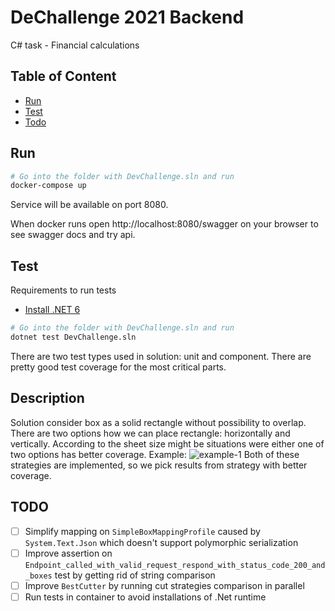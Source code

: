 # DeChallenge 2021 Backend

C# task - Financial calculations

## Table of Content

- [Run](#run)
- [Test](#test)
- [Todo](#todo)

## Run

```bash
# Go into the folder with DevChallenge.sln and run
docker-compose up
```

Service will be available on port 8080.

When docker runs open http://localhost:8080/swagger on your browser to see swagger docs and try api.

## Test

Requirements to run tests

- [Install .NET 6](https://dotnet.microsoft.com/download)

```bash
# Go into the folder with DevChallenge.sln and run
dotnet test DevChallenge.sln
```

There are two test types used in solution: unit and component.
There are pretty good test coverage for the most critical parts.

## Description

Solution consider box as a solid rectangle without possibility to overlap.
There are two options how we can place rectangle: horizontally and vertically.
According to the sheet size might be situations were either one of two options has better coverage.
Example:
![example-1](https://i.ibb.co/Ct7QD0M/image.png)
Both of these strategies are implemented, so we pick results from strategy with better coverage.

## TODO

- [ ] Simplify mapping on `SimpleBoxMappingProfile` caused by `System.Text.Json` which doesn't support polymorphic serialization
- [ ] Improve assertion on `Endpoint_called_with_valid_request_respond_with_status_code_200_and_boxes` test by getting rid of string comparison
- [ ] Improve `BestCutter` by running cut strategies comparison in parallel
- [ ] Run tests in container to avoid installations of .Net runtime

